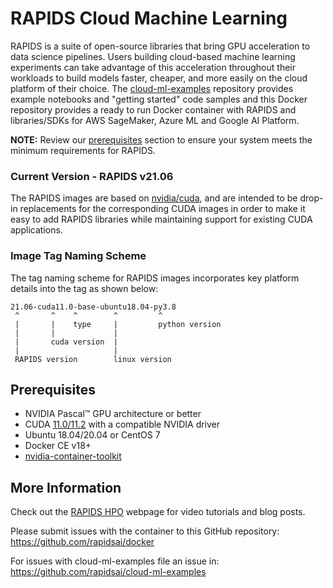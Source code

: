 # RAPIDS Cloud Machine Learning

RAPIDS is a suite of open-source libraries that bring GPU acceleration to data science pipelines. Users building cloud-based machine learning experiments can take advantage of this acceleration throughout their workloads to build models faster, cheaper, and more easily on the cloud platform of their choice. The [cloud-ml-examples](https://github.com/rapidsai/cloud-ml-examples) repository provides example notebooks and "getting started" code samples and this Docker repository provides a ready to run Docker container with RAPIDS and libraries/SDKs for AWS SageMaker, Azure ML and Google AI Platform. 

**NOTE:** Review our [prerequisites](#prerequisites) section to ensure your system meets the minimum requirements for RAPIDS.

### Current Version - RAPIDS v21.06

The RAPIDS images are based on [nvidia/cuda](https://hub.docker.com/r/nvidia/cuda), and are intended to be drop-in replacements for the corresponding CUDA
images in order to make it easy to add RAPIDS libraries while maintaining support for existing CUDA applications.

### Image Tag Naming Scheme

The tag naming scheme for RAPIDS images incorporates key platform details into the tag as shown below:
```
21.06-cuda11.0-base-ubuntu18.04-py3.8
 ^       ^    ^        ^         ^
 |       |    type     |         python version
 |       |             |
 |       cuda version  |
 |                     |
 RAPIDS version        linux version
```
## Prerequisites

- NVIDIA Pascal™ GPU architecture or better
- CUDA [11.0/11.2](https://developer.nvidia.com/cuda-downloads) with a compatible NVIDIA driver
- Ubuntu 18.04/20.04 or CentOS 7
- Docker CE v18+
- [nvidia-container-toolkit](https://docs.nvidia.com/datacenter/cloud-native/container-toolkit/install-guide.html#docker)

## More Information

Check out the [RAPIDS HPO](https://rapids.ai/hpo.html) webpage for video tutorials and blog posts.

Please submit issues with the container to this GitHub repository: https://github.com/rapidsai/docker

For issues with cloud-ml-examples file an issue in: https://github.com/rapidsai/cloud-ml-examples
